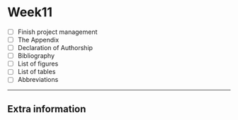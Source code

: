 # Week11
- [ ] Finish project management
- [ ] The Appendix
- [ ] Declaration of Authorship
- [ ] Bibliography
- [ ] List of figures
- [ ] List of tables
- [ ] Abbreviations
---
## Extra information
